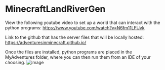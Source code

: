 # MinecraftLandRiverGen
View the following youtube video to set up a world that can interact with the python programs:
https://www.youtube.com/watch?v=N6fm11LFUvk

Link to the github that has the server files that will be locally hosted:
https://adventuresinminecraft.github.io/

Once the files are installed, python programs are placed in the MyAdventures folder, where you can then run them from an IDE of your choosing.
![image](https://user-images.githubusercontent.com/11152158/121790312-f6ba4b80-cb92-11eb-81e4-e2a21877c620.png)
